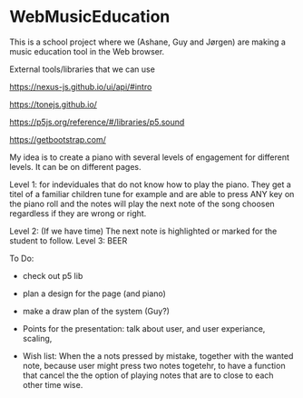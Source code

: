 # WebMusicEducation

This is a school project where we (Ashane, Guy and Jørgen) are making a music education tool in the Web browser.

External tools/libraries that we can use

https://nexus-js.github.io/ui/api/#intro

https://tonejs.github.io/

https://p5js.org/reference/#/libraries/p5.sound

https://getbootstrap.com/


My idea is to create a piano with several levels of engagement for different levels. It can be on different pages.

Level 1: for indeviduales that do not know how to play the piano. They get a titel of a familiar children tune for example and are          able to press ANY key on the piano roll and the notes will play the next note of the song choosen regardless if they are           wrong or right.

Level 2: (If we have time) The next note is highlighted or marked for the student to follow.
Level 3: BEER

To Do:
- check out p5 lib
- plan a design for the page (and piano)
- make a draw plan of the system (Guy?)


- Points for the presentation: talk about user, and user experiance, scaling, 
- Wish list: When the a nots pressed by mistake, together with the wanted note, because user might press two notes togetehr, to have a function that cancel the the option of playing notes that are to close to each other time wise.


